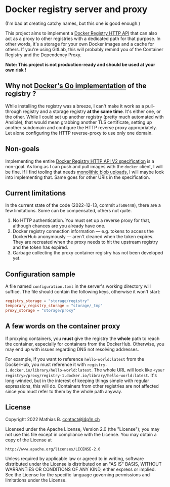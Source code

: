 # Docker registry server and proxy

(I'm bad at creating catchy names, but this one is good enough.)

This project aims to implement a [Docker Registry HTTP API](https://docs.docker.com/registry/spec/api/) that can also act as a proxy to other registries with a dedicated path for that purpose. In other words, it's a storage for your own Docker images and a cache for others. If you're using GitLab, this will probably remind you of the Container Registry and the Dependency Proxy.

**Note: This project is not production-ready and should be used at your own risk !**

## Why not [Docker's Go implementation](https://github.com/distribution/distribution/) of the registry ?

While installing the registry was a breeze, I can't make it work as a pull-through registry and a storage registry **at the same time**. It's either one, or the other. While I could set up another registry (pretty much automated with Ansible), that would mean grabbing another TLS certificate, setting up another subdomain and configure the HTTP reverse proxy appropriately. Let alone configuring the HTTP reverse-proxy to use only one domain.

## Non-goals

Implementing the entire [Docker Registry HTTP API V2 specification](https://docs.docker.com/registry/spec/api/) is a non-goal. As long as I can push and pull images with the `docker` client, I will be fine. If I find tooling that needs [monolithic blob uploads](https://docs.docker.com/registry/spec/api/#post-initiate-blob-upload), I will maybe look into implementing that. Same goes for other URIs in the specification.

## Current limitations
In the current state of the code (2022-12-13, commit `afb86448`), there are a few limitations. Some can be compensated, others not quite.

1. No HTTP authentication. You must set up a reverse proxy for that, although chances are you already have one.
2. Docker registry connection information — e.g. tokens to access the DockerHub anonymously — aren't cleaned when the token expires. They are recreated when the proxy needs to hit the upstream registry and the token has expired.
3. Garbage collecting the proxy container registry has not been developed yet.

## Configuration sample

A file named `configuration.toml` in the server's working directory will suffice. The file should contain the following keys, otherwise it won't start:

```toml
registry_storage = "storage/registry"
temporary_registry_storage = "storage/_tmp"
proxy_storage = "storage/proxy"
```

## A few words on the container proxy
If proxying containers, you **must** give the registry the **whole** path to reach the container, especially for containers from the DockerHub. Otherwise, you may end up with issues regarding DNS not resolving addresses.

For example, if you want to reference `hello-world:latest` from the DockerHub, you must reference it with `registry-1.docker.io/library/hello-world:latest`. The whole URL will look like `<your registry>/proxy/registry-1.docker.io/library/hello-world:latest`. It's long-winded, but in the interest of keeping things simple with regular expressions, this will do. Containers from other registries are not affected since you must refer to them by the whole path anyway.

## License
Copyright 2022 Mathias B. <contact@l4p1n.ch>

Licensed under the Apache License, Version 2.0 (the "License");
you may not use this file except in compliance with the License.
You may obtain a copy of the License at

    http://www.apache.org/licenses/LICENSE-2.0

Unless required by applicable law or agreed to in writing, software
distributed under the License is distributed on an "AS IS" BASIS,
WITHOUT WARRANTIES OR CONDITIONS OF ANY KIND, either express or implied.
See the License for the specific language governing permissions and
limitations under the License.